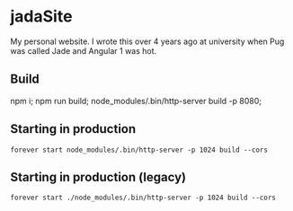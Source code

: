 jadaSite
========

My personal website. I wrote this over 4 years ago at university when Pug was called Jade and Angular 1 was hot.

## Build
npm i;
npm run build;
node_modules/.bin/http-server build -p 8080;

## Starting in production
```
forever start node_modules/.bin/http-server -p 1024 build --cors
```

## Starting in production (legacy)
```
forever start ./node_modules/.bin/http-server -p 1024 build --cors
```
